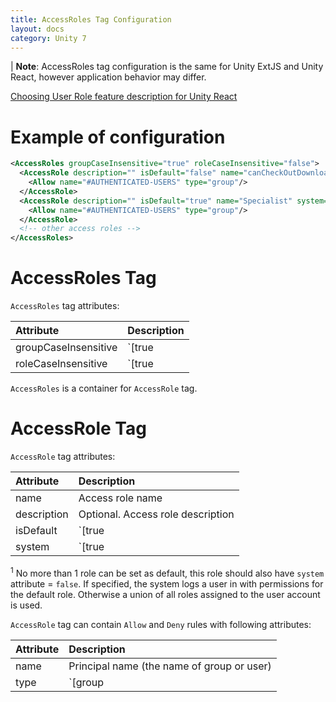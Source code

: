 ```yaml
---
title: AccessRoles Tag Configuration
layout: docs
category: Unity 7
---
```

| **Note**: AccessRoles tag configuration is the same for Unity ExtJS and Unity React, however application behavior may differ.

[Choosing User Role feature description for Unity React](../../features/user-preferences/choosing-user-role)  

# Example of configuration

```xml
<AccessRoles groupCaseInsensitive="true" roleCaseInsensitive="false">
  <AccessRole description="" isDefault="false" name="canCheckOutDownload" system="true">
    <Allow name="#AUTHENTICATED-USERS" type="group"/>
  </AccessRole>
  <AccessRole description="" isDefault="true" name="Specialist" system="false">
    <Allow name="#AUTHENTICATED-USERS" type="group"/>
  </AccessRole>
  <!-- other access roles -->
</AccessRoles>
```

# AccessRoles Tag

`AccessRoles` tag attributes:

| Attribute            | Description |
|:---------------------|:------------|
| groupCaseInsensitive | `[true|false]` - group names are case insensitive/sensitive |
| roleCaseInsensitive  | `[true|false]` - role names are case insensitive/sensitive | 

`AccessRoles` is a container for `AccessRole` tag.

# AccessRole Tag

`AccessRole` tag attributes:

| Attribute            | Description |
|:---------------------|:------------|
| name | Access role name |
| description | Optional. Access role description |
| isDefault | `[true|false]` - determine whether role is default or not <sup>1</sup> |
| system | `[true|false]` - determine whether role is system or not  |

<sup>1</sup> No more than 1 role can be set as default, this role should also have `system` attribute = `false`. 
If specified, the system logs a user in with permissions for the default role. Otherwise a union of all roles 
assigned to the user account is used.

`AccessRole` tag can contain `Allow` and `Deny` rules with following attributes:

| Attribute            | Description |
|:---------------------|:------------|
| name | Principal name (the name of group or user) |
| type | `[group|user]` Principal type |
